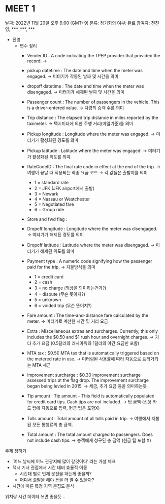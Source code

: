 # MEET 1

날짜: 2022년 11월 20일 오후 9:00 (GMT+9)
분류: 정기회의
여부: 완료
참여자: 천진영, ***, ***, ***

- 진영
    - 변수 정리
        - Vender ID : A code indicating the TPEP provider that provided the record. →
        - pickup datetime : The date and time when the meter was engaged. → 미터기가 작동된 날짜 및 시간을 의미
        - dropoff datetime : The date and time when the meter was disengaged. → 미터기가 해제된 날짜 및 시간을 의미
        - Passenger count : The number of passengers in the vehicle. This is a driver-entered value. → 차량의 승객 수를 의미
        - Trip distance : The elapsed trip distance in miles reported by the taximeter. → 택시미터에 의한 주행 거리(마일기준)를 의미
        - Pickup longitude : Longitude where the meter was engaged. → 미터기가 활성화된 경도를 의미
        - Pickup latitude : Latitude where the meter was engaged. → 미터기가 활성화된 위도를 의미
        - RateCodeID : The final rate code in effect at the end of the trip. → 여행이 끝날 때 적용되는 최종 요금 코드 → 각 값들은 출발지를 의미
            - 1 = standard rate
            - 2 = JFK (JFK airport에서 출발)
            - 3 = Newark
            - 4 = Nassau or Westchester
            - 5 = Negotiated fare
            - 6 = Group ride
        - Store and fwd flag :
        - Dropoff longitude : Longitude where the meter was disengaged. → 미터기가 해제된 경도를 의미
        - Dropoff latitude : Latitude where the meter was disengaged. → 미터기가 해제된 위도를 의미
        - Payment type : A numeric code signifying how the passenger paid for the trip. → 지불방식을 의미
            - 1 = credit card
            - 2 = cash
            - 3 = no charge (외상을 의미하는건가?)
            - 4 = dispute (무슨 뜻이지?)
            - 5 = unknown
            - 6 = voided trip (무슨 뜻이지?)
        - Fare amount : The time-and-distance fare calculated by the meter. → 미터기로 계산한 시간 및 거리 요금
        
        - Extra : Miscellaneous extras and surcharges. Currently, this only includes the $0.50 and $1 rush hour and overnight charges. → 기타 추가 요금 (0.5달러의 러시아워와 1달러의 야간 요금만 포함)
        - MTA tax : $0.50 MTA tax that is automatically triggered based on the metered rate in use. → 미터링된 사용률에 따라 자동으로 트리거되는 MTA 세금
        - Improvement surcharge : $0.30 improvement surcharge assessed trips at the flag drop. The improvement surcharge began being levied in 2015. → 세금, 추가 요금 등을 의미하는듯
        - Tip amount : Tip amount – This field is automatically populated for credit card tips. Cash tips are not included. → 팁 금액 (신용 카드 팁에 자동으로 입력, 현금 팁은 포함X)
        - Tolls amount : Total amount of all tolls paid in trip. → 여행에서 지불된 모든 통행료의 총 금액.
        - Total amount : The total amount charged to passengers. Does not include cash tips. → 승객에게 청구된 총 금액 (현금 팁 포함 X)
    

주제 정하기

- ‘어느 날씨에 어느 관광지에 많이 갈것이다’ 라는 가설 체크
- 택시 기사 관점에서 시간 대비 효율적 이동
    - 시간대 별로 언제 운전을 하는게 좋을까?
    - 어디서 출발을 해야 돈을 더 벌 수 있을까?
- 시간에 따른 특정 지역 분집도 분석

위치랑 시간 데이터 쓰면 좋을듯 ..